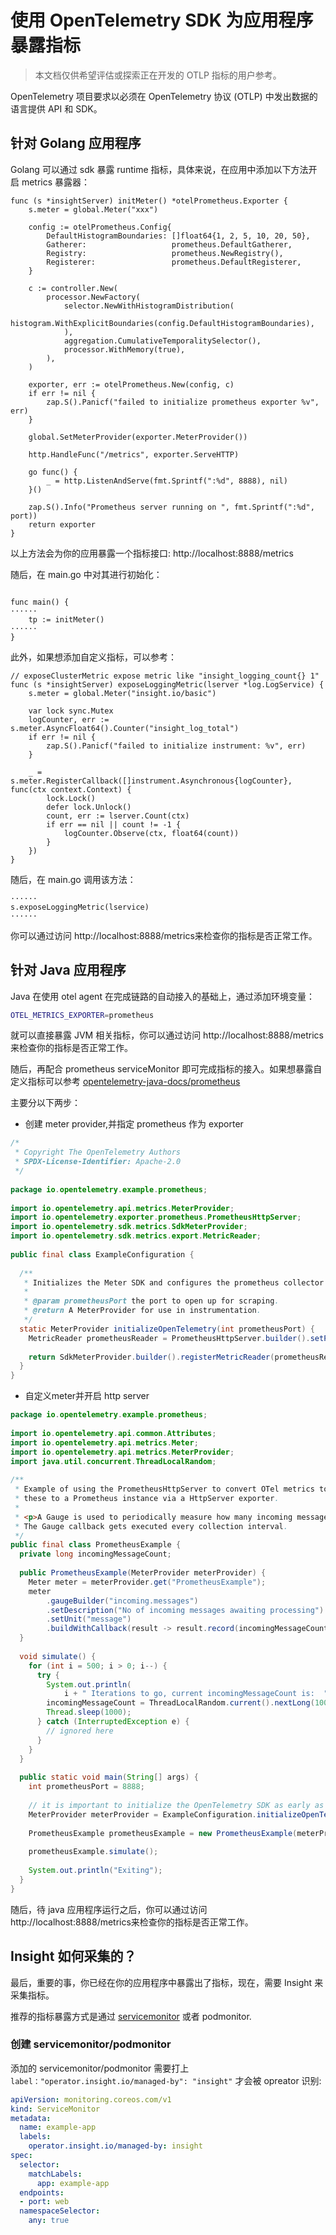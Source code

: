 # 使用 OpenTelemetry SDK 为应用程序暴露指标
> 本文档仅供希望评估或探索正在开发的 OTLP 指标的用户参考。

OpenTelemetry 项目要求以必须在 OpenTelemetry 协议 (OTLP) 中发出数据的语言提供 API 和 SDK。

## 针对 Golang 应用程序
Golang 可以通过 sdk 暴露 runtime 指标，具体来说，在应用中添加以下方法开启 metrics 暴露器：

```golang
func (s *insightServer) initMeter() *otelPrometheus.Exporter {
    s.meter = global.Meter("xxx")
 
    config := otelPrometheus.Config{
        DefaultHistogramBoundaries: []float64{1, 2, 5, 10, 20, 50},
        Gatherer:                   prometheus.DefaultGatherer,
        Registry:                   prometheus.NewRegistry(),
        Registerer:                 prometheus.DefaultRegisterer,
    }
 
    c := controller.New(
        processor.NewFactory(
            selector.NewWithHistogramDistribution(
                histogram.WithExplicitBoundaries(config.DefaultHistogramBoundaries),
            ),
            aggregation.CumulativeTemporalitySelector(),
            processor.WithMemory(true),
        ),
    )
 
    exporter, err := otelPrometheus.New(config, c)
    if err != nil {
        zap.S().Panicf("failed to initialize prometheus exporter %v", err)
    }
 
    global.SetMeterProvider(exporter.MeterProvider())
 
    http.HandleFunc("/metrics", exporter.ServeHTTP)
 
    go func() {
        _ = http.ListenAndServe(fmt.Sprintf(":%d", 8888), nil)
    }()
 
    zap.S().Info("Prometheus server running on ", fmt.Sprintf(":%d", port))
    return exporter
}
```

以上方法会为你的应用暴露一个指标接口: http://localhost:8888/metrics

随后，在 main.go 中对其进行初始化：
```golang

func main() {
······
    tp := initMeter()
······
}
```

此外，如果想添加自定义指标，可以参考：
```golang
// exposeClusterMetric expose metric like "insight_logging_count{} 1"
func (s *insightServer) exposeLoggingMetric(lserver *log.LogService) {
    s.meter = global.Meter("insight.io/basic")
 
    var lock sync.Mutex
    logCounter, err := s.meter.AsyncFloat64().Counter("insight_log_total")
    if err != nil {
        zap.S().Panicf("failed to initialize instrument: %v", err)
    }
 
    _ = s.meter.RegisterCallback([]instrument.Asynchronous{logCounter}, func(ctx context.Context) {
        lock.Lock()
        defer lock.Unlock()
        count, err := lserver.Count(ctx)
        if err == nil || count != -1 {
            logCounter.Observe(ctx, float64(count))
        }
    })
}
```

随后，在 main.go 调用该方法：
```golang
······
s.exposeLoggingMetric(lservice)
······
```

你可以通过访问 http://localhost:8888/metrics来检查你的指标是否正常工作。

## 针对 Java 应用程序
Java 在使用 otel agent 在完成链路的自动接入的基础上，通过添加环境变量：
```bash
OTEL_METRICS_EXPORTER=prometheus
```

就可以直接暴露 JVM 相关指标，你可以通过访问 http://localhost:8888/metrics来检查你的指标是否正常工作。

随后，再配合 prometheus serviceMonitor 即可完成指标的接入。如果想暴露自定义指标可以参考 [opentelemetry-java-docs/prometheus](https://github.com/open-telemetry/opentelemetry-java-docs/blob/main/prometheus/README.md)

主要分以下两步：

- 创建 meter provider,并指定 prometheus 作为 exporter
```java
/*
 * Copyright The OpenTelemetry Authors
 * SPDX-License-Identifier: Apache-2.0
 */
 
package io.opentelemetry.example.prometheus;
 
import io.opentelemetry.api.metrics.MeterProvider;
import io.opentelemetry.exporter.prometheus.PrometheusHttpServer;
import io.opentelemetry.sdk.metrics.SdkMeterProvider;
import io.opentelemetry.sdk.metrics.export.MetricReader;
 
public final class ExampleConfiguration {
 
  /**
   * Initializes the Meter SDK and configures the prometheus collector with all default settings.
   *
   * @param prometheusPort the port to open up for scraping.
   * @return A MeterProvider for use in instrumentation.
   */
  static MeterProvider initializeOpenTelemetry(int prometheusPort) {
    MetricReader prometheusReader = PrometheusHttpServer.builder().setPort(prometheusPort).build();
 
    return SdkMeterProvider.builder().registerMetricReader(prometheusReader).build();
  }
}

```
- 自定义meter并开启 http server
```java
package io.opentelemetry.example.prometheus;
 
import io.opentelemetry.api.common.Attributes;
import io.opentelemetry.api.metrics.Meter;
import io.opentelemetry.api.metrics.MeterProvider;
import java.util.concurrent.ThreadLocalRandom;
 
/**
 * Example of using the PrometheusHttpServer to convert OTel metrics to Prometheus format and expose
 * these to a Prometheus instance via a HttpServer exporter.
 *
 * <p>A Gauge is used to periodically measure how many incoming messages are awaiting processing.
 * The Gauge callback gets executed every collection interval.
 */
public final class PrometheusExample {
  private long incomingMessageCount;
 
  public PrometheusExample(MeterProvider meterProvider) {
    Meter meter = meterProvider.get("PrometheusExample");
    meter
        .gaugeBuilder("incoming.messages")
        .setDescription("No of incoming messages awaiting processing")
        .setUnit("message")
        .buildWithCallback(result -> result.record(incomingMessageCount, Attributes.empty()));
  }
 
  void simulate() {
    for (int i = 500; i > 0; i--) {
      try {
        System.out.println(
            i + " Iterations to go, current incomingMessageCount is:  " + incomingMessageCount);
        incomingMessageCount = ThreadLocalRandom.current().nextLong(100);
        Thread.sleep(1000);
      } catch (InterruptedException e) {
        // ignored here
      }
    }
  }
 
  public static void main(String[] args) {
    int prometheusPort = 8888;
 
    // it is important to initialize the OpenTelemetry SDK as early as possible in your process.
    MeterProvider meterProvider = ExampleConfiguration.initializeOpenTelemetry(prometheusPort);
 
    PrometheusExample prometheusExample = new PrometheusExample(meterProvider);
 
    prometheusExample.simulate();
 
    System.out.println("Exiting");
  }
}
```

随后，待 java 应用程序运行之后，你可以通过访问 http://localhost:8888/metrics来检查你的指标是否正常工作。

## Insight 如何采集的？
最后，重要的事，你已经在你的应用程序中暴露出了指标，现在，需要 Insight 来采集指标。

推荐的指标暴露方式是通过 [servicemonitor](https://github.com/prometheus-operator/prometheus-operator/blob/501d079e3d3769b94dca6684cf155034e468829a/Documentation/design.md#servicemonitor) 或者 podmonitor.

### 创建 servicemonitor/podmonitor
添加的 servicemonitor/podmonitor 需要打上`label："operator.insight.io/managed-by": "insight"` 才会被 opreator 识别:
```yaml
apiVersion: monitoring.coreos.com/v1
kind: ServiceMonitor
metadata:
  name: example-app
  labels:
    operator.insight.io/managed-by: insight
spec:
  selector:
    matchLabels:
      app: example-app
  endpoints:
  - port: web
  namespaceSelector:
    any: true
```
